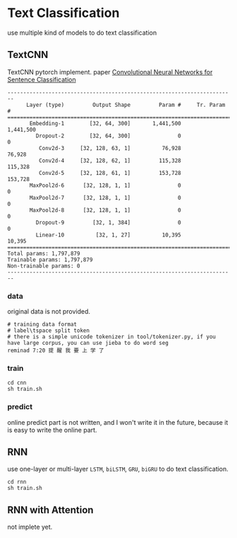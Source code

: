 # Text Classification
use multiple kind of models to do text classification

## TextCNN
TextCNN pytorch implement. paper [Convolutional Neural Networks for Sentence Classification](https://arxiv.org/abs/1408.5882)

```
------------------------------------------------------------------------
      Layer (type)         Output Shape         Param #     Tr. Param #
========================================================================
       Embedding-1        [32, 64, 300]       1,441,500       1,441,500
         Dropout-2        [32, 64, 300]               0               0
          Conv2d-3     [32, 128, 63, 1]          76,928          76,928
          Conv2d-4     [32, 128, 62, 1]         115,328         115,328
          Conv2d-5     [32, 128, 61, 1]         153,728         153,728
       MaxPool2d-6      [32, 128, 1, 1]               0               0
       MaxPool2d-7      [32, 128, 1, 1]               0               0
       MaxPool2d-8      [32, 128, 1, 1]               0               0
         Dropout-9         [32, 1, 384]               0               0
         Linear-10          [32, 1, 27]          10,395          10,395
========================================================================
Total params: 1,797,879
Trainable params: 1,797,879
Non-trainable params: 0
------------------------------------------------------------------------
```

### data
original data is not provided.

```
# training data format
# label\tspace split token
# there is a simple unicode tokenizer in tool/tokenizer.py, if you have large corpus, you can use jieba to do word seg
reminad	7:20 提 醒 我 要 上 学 了
```

### train

```
cd cnn
sh train.sh
```

### predict

online predict part is not written, and I won't write it in the future, because it is easy to write the online part.

## RNN

use one-layer or multi-layer `LSTM`, `biLSTM`, `GRU`, `biGRU` to do text classification.

```
cd rnn
sh train.sh
```

## RNN with Attention

not implete yet.
